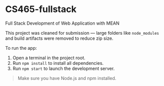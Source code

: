 # CS465-fullstack
Full Stack Development of Web Application with MEAN

This project was cleaned for submission — large folders like `node_modules` and build artifacts were removed to reduce zip size.

To run the app:

1. Open a terminal in the project root.
2. Run `npm install` to install all dependencies.
3. Run `npm start` to launch the development server.

> Make sure you have Node.js and npm installed.
